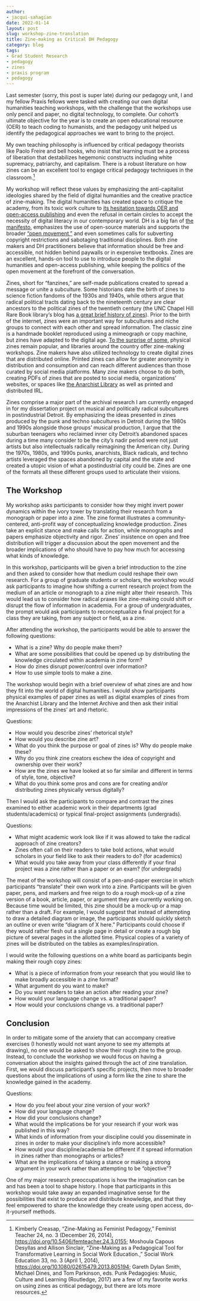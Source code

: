 ```yaml
---
author: 
- jacqui-sahagian
date: 2022-01-14
layout: post
slug: workshop-zine-translation
title: Zine-making as Critical DH Pedagogy  
category: blog
tags:
- Grad Student Research
- pedagogy
- zines
- praxis program
- pedagogy
---
```


Last semester (sorry, this post is super late) during our pedagogy unit, I and my fellow Praxis fellows were tasked with creating our own digital humanities teaching workshops, with the challenge that the workshops use only pencil and paper, no digital technology, to complete. Our cohort’s ultimate objective for the year is to create an open educational resource (OER) to teach coding to humanists, and the pedagogy unit helped us identify the pedagogical approaches we want to bring to the project. 

My own teaching philosophy is influenced by critical pedagogy theorists like Paolo Freire and bell hooks, who insist that learning must be a process of liberation that destabilizes hegemonic constructs including white supremacy, patriarchy, and capitalism. There is a robust literature on how zines can be an excellent tool to engage critical pedagogy techniques in the classroom.[^1]  

My workshop will reflect these values by emphasizing the anti-capitalist ideologies shared by the field of digital humanities and the creative practice of zine-making. The digital humanities has created space to critique the academy, from its toxic work culture to [its hesitation towards OER and open-access publishing](https://kfitz.info/giving-it-away/) and even the refusal in certain circles to accept the necessity of digital literacy in our contemporary world. DH is a big fan of [the manifesto](https://www.humanitiesblast.com/manifesto/Manifesto_V2.pdf), emphasizes the use of open-source materials and supports the broader [“open movement,”](https://www.ubiquitypress.com/site/books/e/10.5334/bbc/) and even sometimes calls for subverting copyright restrictions and sabotaging traditional disciplines. Both zine makers and DH practitioners believe that information should be free and accessible, not hidden behind paywalls or in expensive textbooks. Zines are an excellent, hands-on tool to use to introduce people to the digital humanities and open-access publishing, while keeping the politics of the open movement at the forefront of the conversation. 

Zines, short for “fanzines,” are self-made publications created to spread a message or unite a subculture. Some historians date the birth of zines to science fiction fandoms of the 1930s and 1940s, while others argue that radical political tracts dating back to the nineteenth century are clear ancestors to the political zines of the twentieth century (the UNC Chapel Hill Rare Book library’s blog has [a great brief history of zines](https://blogs.lib.unc.edu/rbc/2017/10/25/a-brief-history-of-zines/)). Prior to the birth of the internet, zines were an important way for subcultures and niche groups to connect with each other and spread information. The classic zine is a handmade booklet reproduced using a mimeograph or copy machine, but zines have adapted to the digital age. [To the surprise of some,](https://www.nytimes.com/2017/02/28/magazine/why-the-internet-didnt-kill-zines.html) physical zines remain popular, and libraries around the country offer zine-making workshops. Zine makers have also utilized technology to create digital zines that are distributed online. Printed zines can allow for greater anonymity in distribution and consumption and can reach different audiences than those curated by social media platforms. Many zine makers choose to do both, creating PDFs of zines that are posted to social media, organizations’ websites, or spaces like [the Anarchist Library](https://theanarchistlibrary.org/special/index) as well as printed and distributed IRL.

Zines comprise a major part of the archival research I am currently engaged in for my dissertation project on musical and politically radical subcultures in postindustrial Detroit. By emphasizing the ideas presented in zines produced by the punk and techno subcultures in Detroit during the 1980s and 1990s alongside those groups’ musical production, I argue that the suburban teenagers who reclaimed inner city Detroit’s abandoned spaces during a time many consider to be the city’s nadir period were not just artists but also intellectuals radically reimagining the American city. During the 1970s, 1980s, and 1990s punks, anarchists, Black radicals, and techno artists leveraged the spaces abandoned by capital and the state and created a utopic vision of what a postindustrial city could be. Zines are one of the formats all these different groups used to articulate their visions. 

[^1]:Kimberly Creasap, “Zine-Making as Feminist Pedagogy,” Feminist Teacher 24, no. 3 (December 26, 2014), https://doi.org/10.5406/femteacher.24.3.0155; Moshoula Capous Desyllas and Allison Sinclair, “Zine-Making as a Pedagogical Tool for Transformative Learning in Social Work Education.,” Social Work Education 33, no. 3 (April 1, 2014), https://doi.org/10.1080/02615479.2013.805194; Gareth Dylan Smith, Michael Dines, and Tom Parkinson, eds. Punk Pedagogies: Music, Culture and Learning (Routledge, 2017) are a few of my favorite works on using zines as critical pedagogy, but there are lots more resources.

## The Workshop 

My workshop asks participants to consider how they might invert power dynamics within the ivory tower by translating their research from a monograph or paper into a zine. The zine format illustrates a community-centered, anti-profit way of conceptualizing knowledge production. Zines take an explicit stance and make calls for action, while monographs and papers emphasize objectivity and rigor. Zines’ insistence on open and free distribution will trigger a discussion about the open movement and the broader implications of who should have to pay how much for accessing what kinds of knowledge. 

In this workshop, participants will be given a brief introduction to the zine and then asked to consider how that medium could reshape their own research. For a group of graduate students or scholars, the workshop would ask participants to imagine how shifting a current research project from the medium of an article or monograph to a zine might alter their research. This would lead us to consider how radical praxes like zine-making could shift or disrupt the flow of information in academia. For a group of undergraduates, the prompt would ask participants to reconceptualize a final project for a class they are taking, from any subject or field, as a zine. 

After attending the workshop, the participants would be able to answer the following questions:  
- What is a zine? Why do people make them? 
- What are some possibilities that could be opened up by distributing the knowledge circulated within academia in zine form?  
- How do zines disrupt power/control over information? 
- How to use simple tools to make a zine. 

The workshop would begin with a brief overview of what zines are and how they fit into the world of digital humanities. I would show participants physical examples of paper zines as well as digital examples of zines from the Anarchist Library and the Internet Archive and then ask their initial impressions of the zines’ art and rhetoric. 

Questions:  
- How would you describe zines’ rhetorical style? 
- How would you describe zine art? 
- What do you think the purpose or goal of zines is? Why do people make these? 
- Why do you think zine creators eschew the idea of copyright and ownership over their work? 
- How are the zines we have looked at so far similar and different in terms of style, tone, objective?
- What do you think some pros and cons are for creating and/or distributing zines physically versus digitally? 

Then I would ask the participants to compare and contrast the zines examined to either academic work in their departments (grad students/academics) or typical final-project assignments (undergrads). 

Questions:  
- What might academic work look like if it was allowed to take the radical approach of zine creators?
- Zines often call on their readers to take bold actions, what would scholars in your field like to ask their readers to do? (for academics) 
- What would you take away from your class differently if your final project was a zine rather than a paper or an exam? (for undergrads) 

The meat of the workshop will consist of a pen-and-paper exercise in which participants “translate” their own work into a zine. Participants will be given paper, pens, and markers and free reign to do a rough mock-up of a zine version of a book, article, paper, or argument they are currently working on. Because time would be limited, this zine should be a mock-up or a map rather than a draft. For example, I would suggest that instead of attempting to draw a detailed diagram or image, the participants should quickly sketch an outline or even write “diagram of X here.” Participants could choose if they would rather flesh out a single page in detail or create a rough big picture of several pages in the allotted time. Physical copies of a variety of zines will be distributed on the tables as examples/inspiration. 

I would write the following questions on a white board as participants begin making their rough copy zines:  
- What is a piece of information from your research that you would like to make broadly accessible in a zine format?
- What argument do you want to make? 
- Do you want readers to take an action after reading your zine? 
- How would your language change vs. a traditional paper? 
- How would your conclusions change vs. a traditional paper? 

## Conclusion 

In order to mitigate some of the anxiety that can accompany creative exercises (I honestly would not want anyone to see my attempts at drawing), no one would be asked to show their rough zine to the group. Instead, to conclude the workshop we would focus on having a conversation about the insights gained through the act of zine translation. First, we would discuss participant’s specific projects, then move to broader questions about the implications of using a form like the zine to share the knowledge gained in the academy. 

Questions:  
- How do you feel about your zine version of your work? 
- How did your language change? 
- How did your conclusions change? 
- What would the implications be for your research if your work was published in this way? 
- What kinds of information from your discipline could you disseminate in zines in order to make your discipline’s info more accessible? 
- How would your discipline/academia be different if it spread information in zines rather than monographs or articles? 
- What are the implications of taking a stance or making a strong argument in your work rather than attempting to be “objective”? 

One of my major research preoccupations is how the imagination can be and has been a tool to shape history. I hope that participants in this workshop would take away an expanded imaginative sense for the possibilities that exist to produce and distribute knowledge, and that they feel empowered to share the knowledge they create using open access, do-it-yourself methods. 
